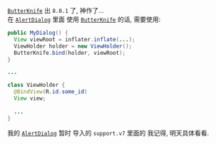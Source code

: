 [`ButterKnife`][ButterKnife] 出 `8.0.1` 了, 神作了...  
在 [`AlertDialog`][AlertDialog] 里面 使用 [`ButterKnife`][ButterKnife] 的话, 需要使用:  
``` java
public MyDialog() {
  View viewRoot = inflater.inflate(...);
  ViewHolder holder = new ViewHolder();
  ButterKnife.bind(holder, viewRoot);
}

...

class ViewHolder {
  @BindView(R.id.some_id)
  View view;
  
  ...
}
```

我的 [`AlertDialog`][AlertDialog] 暂时 导入的 `support.v7` 里面的 我记得, 明天具体看看.

[ButterKnife]: https://github.com/JakeWharton/butterknife
[AlertDialog]: https://developer.android.com/reference/android/support/v7/app/AlertDialog.html
